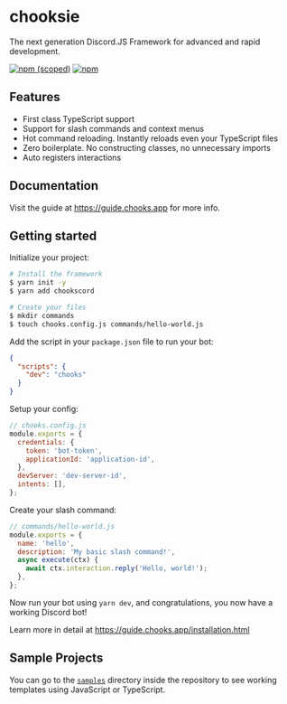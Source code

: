 # chooksie

The next generation Discord.JS Framework for advanced and rapid development.

[![npm (scoped)](https://img.shields.io/npm/v/chooksie)](https://npmjs.com/package/chooksie)
[![npm](https://img.shields.io/npm/dt/chooksie)](https://npmjs.com/package/chooksie)

## Features

- First class TypeScript support
- Support for slash commands and context menus
- Hot command reloading. Instantly reloads even your TypeScript files
- Zero boilerplate. No constructing classes, no unnecessary imports
- Auto registers interactions

## Documentation

Visit the guide at https://guide.chooks.app for more info.

## Getting started

Initialize your project:

```sh
# Install the framework
$ yarn init -y
$ yarn add chookscord

# Create your files
$ mkdir commands
$ touch chooks.config.js commands/hello-world.js
```

Add the script in your `package.json` file to run your bot:

```json
{
  "scripts": {
    "dev": "chooks"
  }
}
```

Setup your config:

```js
// chooks.config.js
module.exports = {
  credentials: {
    token: 'bot-token',
    applicationId: 'application-id',
  },
  devServer: 'dev-server-id',
  intents: [],
};
```

Create your slash command:

```js
// commands/hello-world.js
module.exports = {
  name: 'hello',
  description: 'My basic slash command!',
  async execute(ctx) {
    await ctx.interaction.reply('Hello, world!');
  },
};
```

Now run your bot using `yarn dev`, and congratulations, you now have a working Discord bot!

Learn more in detail at https://guide.chooks.app/installation.html

## Sample Projects

You can go to the [`samples`](https://github.com/chookscord/framework/tree/master/sample)
directory inside the repository to see working templates using JavaScript or TypeScript.
